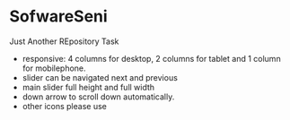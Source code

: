 # SofwareSeni
Just Another REpository
Task
- responsive: 4 columns for desktop, 2 columns for tablet and 1 column for mobilephone.
- slider can be navigated next and previous
- main slider full height and full width
- down arrow to scroll down automatically.
- other icons please use
